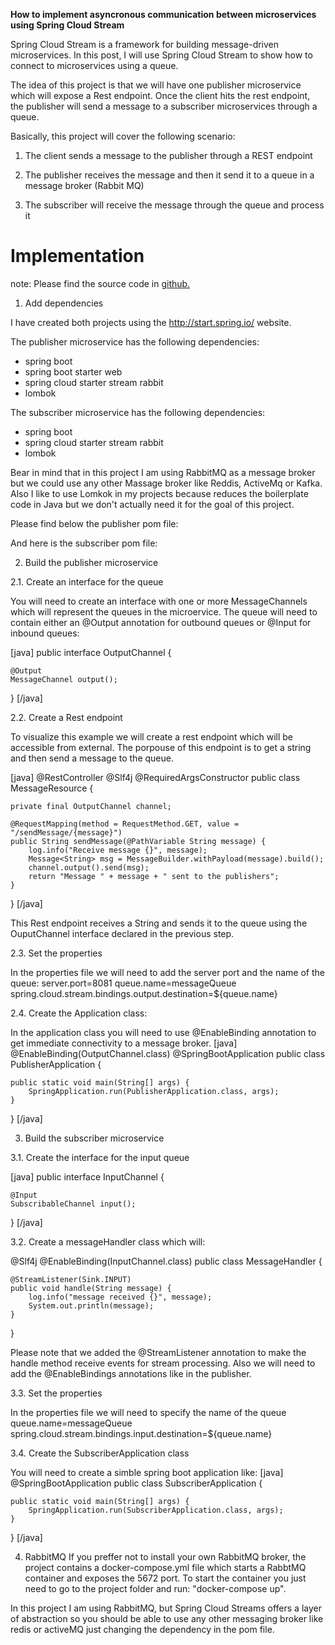**How to implement asyncronous communication between microservices using Spring Cloud Stream**

Spring Cloud Stream is a framework for building message-driven microservices. In this post, I will use Spring Cloud Stream to show how to connect to microservices using a queue. 

The idea of this project is that we will have one publisher microservice which will expose a Rest endpoint. Once the client hits the rest endpoint, the publisher will send a message to a subscriber microservices through a queue. 
 
Basically, this project will cover the following scenario:
 
1) The client sends a message to the publisher through a REST endpoint

2) The publisher receives the message and then it send it to a queue in a message broker (Rabbit MQ)

3) The subscriber will receive the message through the queue and process it

Implementation
==============
note: Please find the source code in <a href="https://github.com/ignacioSuay/spring-stream">github.</a>
 
1. Add dependencies
 
I have created both projects using the http://start.spring.io/ website. 
 
 The publisher microservice has the following dependencies:
 - spring boot
 - spring boot starter web
 - spring cloud starter stream rabbit
 - lombok
  
The subscriber microservice has the following dependencies:
- spring boot
- spring cloud starter stream rabbit
- lombok
   
 Bear in mind that in this project I am using RabbitMQ as a message broker but we could use any other Massage broker like Reddis, ActiveMq or Kafka.
 Also I like to use Lomkok in my projects because reduces the boilerplate code in Java but we don't actually need it for the goal of this project.
 
Please find below the publisher pom file:
 
And here is the subscriber pom file:

2. Build the publisher microservice

2.1. Create an interface for the queue

You will need to create an interface with one or more MessageChannels which will represent the queues in the microervice. The queue will need to contain either an @Output annotation for outbound queues or @Input for inbound queues:

[java]
public interface OutputChannel {

    @Output
    MessageChannel output();
}
[/java]
 
 2.2. Create a Rest endpoint 
 
 To visualize this example we will create a rest endpoint which will be accessible from external. The porpouse of this endpoint is to get a string and then send a message to the queue. 
 
 [java]
@RestController
@Slf4j
@RequiredArgsConstructor
public class MessageResource {

    private final OutputChannel channel;

    @RequestMapping(method = RequestMethod.GET, value = "/sendMessage/{message}")
    public String sendMessage(@PathVariable String message) {
        log.info("Receive message {}", message);
        Message<String> msg = MessageBuilder.withPayload(message).build();
        channel.output().send(msg);
        return "Message " + message + " sent to the publishers";
    }
}
 [/java]
 
This Rest endpoint receives a String and sends it to the queue using the OuputChannel interface declared in the previous step.


2.3. Set the properties

In the properties file we will need to add the server port and the name of the queue:
server.port=8081
queue.name=messageQueue
spring.cloud.stream.bindings.output.destination=${queue.name}

2.4. Create the Application class:

In the application class you will need to use @EnableBinding annotation to get immediate connectivity to a message broker.
[java]
@EnableBinding(OutputChannel.class)
@SpringBootApplication
public class PublisherApplication {

	public static void main(String[] args) {
		SpringApplication.run(PublisherApplication.class, args);
	}
}
[/java]
 
 
3. Build the subscriber microservice

3.1. Create the interface for the input queue

[java]
public interface InputChannel {

    @Input
    SubscribableChannel input();
}
[/java]

3.2. Create a messageHandler class which will:

@Slf4j
@EnableBinding(InputChannel.class)
public class MessageHandler {

    @StreamListener(Sink.INPUT)
    public void handle(String message) {
        log.info("message received {}", message);
        System.out.println(message);
    }
}

Please note that we added the @StreamListener annotation to make the handle method receive events for stream processing. Also we will need to add the @EnableBindings annotations like in the publisher.

3.3. Set the properties 

In the properties file we will need to specify the name of the queue
queue.name=messageQueue
spring.cloud.stream.bindings.input.destination=${queue.name}

3.4. Create the SubscriberApplication class

You will need to create a simble spring boot application like:
[java]
@SpringBootApplication
public class SubscriberApplication {

	public static void main(String[] args) {
		SpringApplication.run(SubscriberApplication.class, args);
	}
}
[/java]

4. RabbitMQ
If you preffer not to install your own RabbitMQ broker, the project contains a docker-compose.yml file which starts a RabbtMQ container and exposes the 5672 port.
To start the container you just need to go to the project folder and run: "docker-compose up".
  
  
In this project I am using RabbitMQ, but Spring Cloud Streams offers a layer of abstraction so you should be able to use any other messaging broker like redis or activeMQ just changing the dependency in the pom file.
   
   
   



